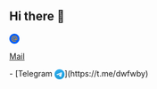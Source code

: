 ## Hi there 👋
<a href="mail:toczacind@bk.ru">
<img valign="middle" src="https://github.com/dwfwby/dwfwby/blob/main/mail_ru_logo_icon_147267.webp" width="18">
<p>Mail</p>
</a>
- [Telegram <img valign="middle" src="https://github.com/dwfwby/dwfwby/blob/main/Telegram_2019_Logo.svg.png" width="18">](https://t.me/dwfwby)
